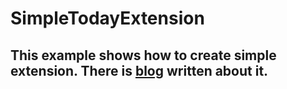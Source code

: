 # SimpleTodayExtension
## This example shows how to create simple extension. There is [blog](http://plavatvornica.com/widget-image-widget-test-application/) written about it.
